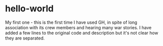 # hello-world
My first one - this is the first time I have used GH, in spite of long association
with its crew members and hearing many war stories.
I have added a few lines to the original code and description but it's not clear how they are separated.

